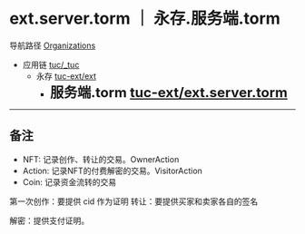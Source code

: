 # ext.server.torm ｜ 永存.服务端.torm

导航路径 [Organizations](https://git.faronear.org/explore/organizations)

- 应用链 [tuc/_tuc](https://git.faronear.org/tuc/_tuc)
  - 永存 [tuc-ext/ext](https://git.faronear.org/tuc-ext/ext)
    - **<font size=5>服务端.torm [tuc-ext/ext.server.torm](https://git.faronear.org/tuc-ext/ext.server.torm)</font>**

---
## 备注

- NFT: 记录创作、转让的交易。OwnerAction
- Action: 记录NFT的付费解密的交易。VisitorAction
- Coin: 记录资金流转的交易

第一次创作：要提供 cid 作为证明
转让：要提供买家和卖家各自的签名

解密：提供支付证明。